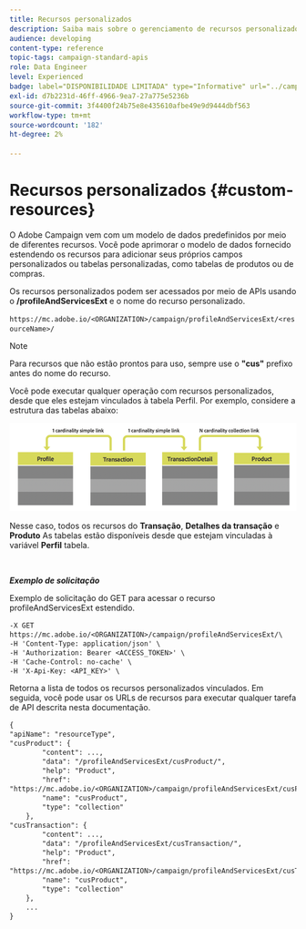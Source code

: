 ```yaml
---
title: Recursos personalizados
description: Saiba mais sobre o gerenciamento de recursos personalizados com APIs/
audience: developing
content-type: reference
topic-tags: campaign-standard-apis
role: Data Engineer
level: Experienced
badge: label="DISPONIBILIDADE LIMITADA" type="Informative" url="../campaign-standard-migration-home.md" tooltip="Restrito a usuários migrados do Campaign Standard"
exl-id: d7b2231d-46ff-4966-9ea7-27a775e5236b
source-git-commit: 3f4400f24b75e8e435610afbe49e9d9444dbf563
workflow-type: tm+mt
source-wordcount: '182'
ht-degree: 2%

---
```


# Recursos personalizados {#custom-resources}

O Adobe Campaign vem com um modelo de dados predefinidos por meio de diferentes recursos. Você pode aprimorar o modelo de dados fornecido estendendo os recursos para adicionar seus próprios campos personalizados ou tabelas personalizadas, como tabelas de produtos ou de compras.

Os recursos personalizados podem ser acessados por meio de APIs usando o **/profileAndServicesExt** e o nome do recurso personalizado.

`https://mc.adobe.io/<ORGANIZATION>/campaign/profileAndServicesExt/<resourceName>/`

>[!NOTE]
>
>Para recursos que não estão prontos para uso, sempre use o <b>&quot;cus&quot;</b> prefixo antes do nome do recurso.

Você pode executar qualquer operação com recursos personalizados, desde que eles estejam vinculados à tabela Perfil. Por exemplo, considere a estrutura das tabelas abaixo:

![texto alternativo](assets/cusresources.png)

Nesse caso, todos os recursos do **Transação**, **Detalhes da transação** e **Produto** As tabelas estão disponíveis desde que estejam vinculadas à variável **Perfil** tabela.

<br/>

***Exemplo de solicitação***

Exemplo de solicitação do GET para acessar o recurso profileAndServicesExt estendido.

```
-X GET https://mc.adobe.io/<ORGANIZATION>/campaign/profileAndServicesExt/\
-H 'Content-Type: application/json' \
-H 'Authorization: Bearer <ACCESS_TOKEN>' \
-H 'Cache-Control: no-cache' \
-H 'X-Api-Key: <API_KEY>' \
```

Retorna a lista de todos os recursos personalizados vinculados. Em seguida, você pode usar os URLs de recursos para executar qualquer tarefa de API descrita nesta documentação.

```
{
"apiName": "resourceType",
"cusProduct": {
        "content": ...,
        "data": "/profileAndServicesExt/cusProduct/",
        "help": "Product",
        "href": "https://mc.adobe.io/<ORGANIZATION>/campaign/profileAndServicesExt/cusProduct/metadata",
        "name": "cusProduct",
        "type": "collection"
    },
"cusTransaction": {
        "content": ...,
        "data": "/profileAndServicesExt/cusTransaction/",
        "help": "Product",
        "href": "https://mc.adobe.io/<ORGANIZATION>/campaign/profileAndServicesExt/cusTransaction/metadata",
        "name": "cusProduct",
        "type": "collection"
    },
    ...
}
```
